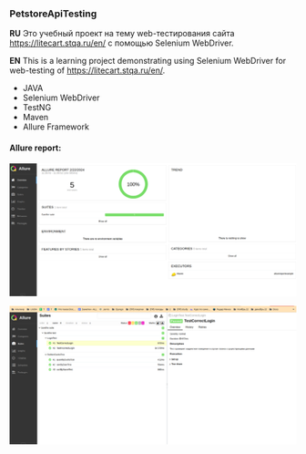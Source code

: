 ### PetstoreApiTesting
**RU** Это учебный проект на тему web-тестирования сайта https://litecart.stqa.ru/en/ с помощью Selenium WebDriver.

**EN** This is a learning project demonstrating using Selenium WebDriver for web-testing of https://litecart.stqa.ru/en/.

* JAVA
* Selenium WebDriver
* TestNG
* Maven
* Allure Framework

#### Allure report:

![alt text](./SeleniumWebAllureReport.png "Allure report with 1 failed test")

![alt text](./SeleniumWebAllureReport2.png "Allure report with 1 failed test")